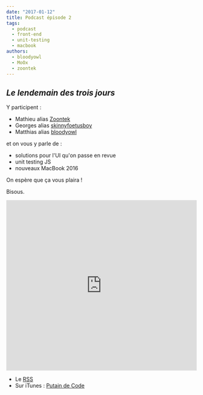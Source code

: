 ```yaml
---
date: "2017-01-12"
title: Podcast épisode 2
tags:
  - podcast
  - front-end
  - unit-testing
  - macbook
authors:
  - bloodyowl
  - MoOx
  - zoontek
---
```


## _Le lendemain des trois jours_

Y participent :

- Mathieu alias [Zoontek](https://twitter.com/Zoontek)
- Georges alias [skinnyfoetusboy](https://twitter.com/skinnyfoetusboy)
- Matthias alias [bloodyowl](https://twitter.com/bloodyowl)

et on vous y parle de :

- solutions pour l'UI qu'on passe en revue
- unit testing JS
- nouveaux MacBook 2016

On espère que ça vous plaira !

Bisous.

<iframe width="100%" height="450" scrolling="no" frameborder="no" src="https://w.soundcloud.com/player/?url=https%3A//api.soundcloud.com/tracks/301667566&amp;auto_play=false&amp;hide_related=false&amp;show_comments=true&amp;show_user=true&amp;show_reposts=false&amp;visual=true"></iframe>

- Le
  [RSS](http://feeds.soundcloud.com/users/soundcloud:users:273901232/sounds.rss)
- Sur iTunes :
  [Putain de Code](https://itunes.apple.com/fr/podcast/putain-de-code-!/id1185311825?l=en&mt=2)
